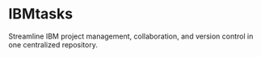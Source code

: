 # IBMtasks
Streamline IBM project management, collaboration, and version control in one centralized repository.
